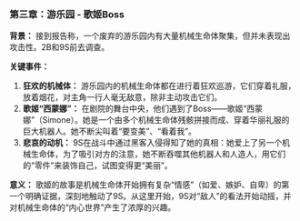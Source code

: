 ### 第三章：游乐园 - 歌姬Boss

**背景：**
接到报告称，一个废弃的游乐园内有大量机械生命体聚集，但并未表现出攻击性。2B和9S前去调查。

**关键事件：**
1.  **狂欢的机械体：** 游乐园内的机械生命体都在进行着狂欢巡游，它们穿着礼服，放着烟花，对主角一行人毫无敌意，除非主动攻击它们。
2.  **歌姬“西蒙娜”：** 在剧院的舞台中央，他们遇到了Boss——歌姬“西蒙娜”（Simone）。她是一个由多个机械生命体残骸拼接而成、穿着华丽礼服的巨大机器人。她不断尖叫着“要变美”、“看着我”。
3.  **悲哀的动机：** 9S在战斗中通过黑客入侵得知了她的真相：她爱上了另一个机械生命体，为了吸引对方的注意，她不断吞噬其他机器人和人造人，用它们的“零件”来装饰自己，试图变得更“美丽”。

**意义：**
歌姬的故事是机械生命体开始拥有复杂“情感”（如爱、嫉妒、自卑）的第一个明确证据，深刻地触动了9S。从这里开始，9S对“敌人”的看法开始动摇，并对机械生命体的“内心世界”产生了浓厚的兴趣。